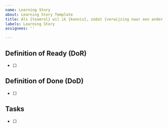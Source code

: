 ```yaml
---
name: Learning Story
about: Learning Story Template
title: Als {teamrol} wil ik {kennis}, zodat {verwijzing naar een ander verhaal}
labels: Learning Story
assignees: ''

---
```


## Definition of Ready (DoR)
- [ ] 

## Definition of Done (DoD)
- [ ]

## Tasks
- [ ]
